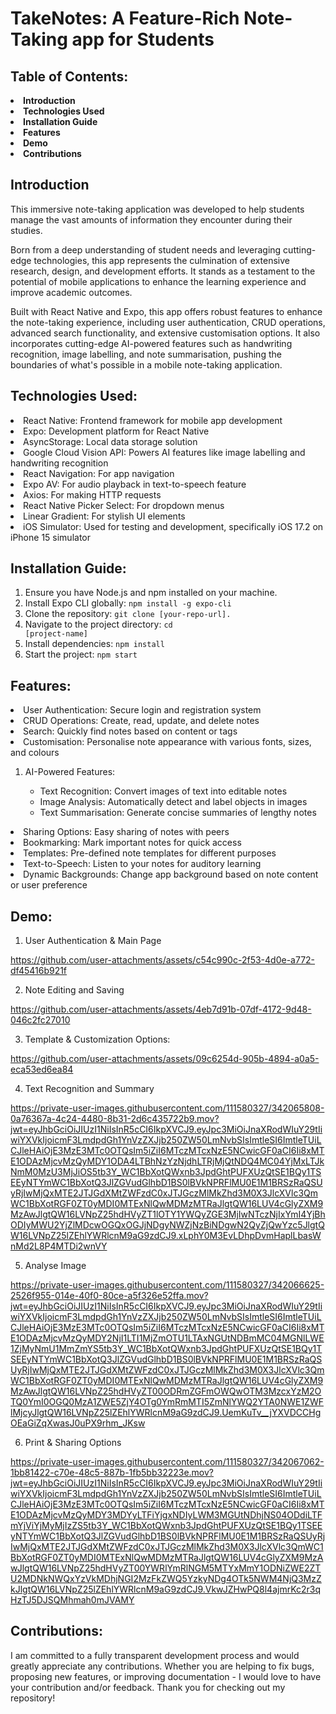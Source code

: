# TakeNotes: A Feature-Rich Note-Taking app for Students

## Table of Contents:

<li><b> Introduction </b></li>
<li><b>Technologies Used</b></li>
<li><b> Installation Guide </b> </li>
<li><b> Features </b></li>
<li><b> Demo </b></li>
<li><b> Contributions </b></li>

## Introduction

This immersive note-taking application was developed to help students manage the vast amounts of information they encounter during their studies. 

Born from a deep understanding of student needs and leveraging cutting-edge technologies, this app represents the culmination of extensive research, design, and development efforts. It stands as a testament to the potential of mobile applications to enhance the learning experience and improve academic outcomes.

Built with React Native and Expo, this app offers robust features to enhance the note-taking experience, including user authentication, CRUD operations, advanced search functionality, and extensive customisation options. It also incorporates cutting-edge AI-powered features such as handwriting recognition, image labelling, and note summarisation, pushing the boundaries of what's possible in a mobile note-taking application.

## Technologies Used:

<li> React Native: Frontend framework for mobile app development </li>
<li>Expo: Development platform for React Native</li>
<li>AsyncStorage: Local data storage solution</li>
<li>Google Cloud Vision API: Powers AI features like image labelling and handwriting recognition</li>
<li>React Navigation: For app navigation</li>
<li>Expo AV: For audio playback in text-to-speech feature</li>
<li>Axios: For making HTTP requests</li>
<li>React Native Picker Select: For dropdown menus</li>
<li>Linear Gradient: For stylish UI elements</li>
<li>iOS Simulator: Used for testing and development, specifically iOS 17.2 on iPhone 15 simulator </li>

## Installation Guide:

1. Ensure you have Node.js and npm installed on your machine.
2. Install Expo CLI globally: <code>npm install -g expo-cli</code>
3. Clone the repository: <code>git clone [your-repo-url].</code>
4. Navigate to the project directory: <code>cd [project-name]</code>
5. Install dependencies: <code>npm install</code>
6. Start the project: <code>npm start</code>

## Features:

<li>User Authentication: Secure login and registration system</li>
<li>CRUD Operations: Create, read, update, and delete notes</li>
<li>Search: Quickly find notes based on content or tags</li>
<li>Customisation: Personalise note appearance with various fonts, sizes, and colours</li>
<ol><li>AI-Powered Features:</li>
<ul>
  <li>Text Recognition: Convert images of text into editable notes
  <li>Image Analysis: Automatically detect and label objects in images
  <li>Text Summarisation: Generate concise summaries of lengthy notes </ul></ol>
<li>Sharing Options: Easy sharing of notes with peers</li>
<li>Bookmarking: Mark important notes for quick access</li>
<li>Templates: Pre-defined note templates for different purposes</li>
<li>Text-to-Speech: Listen to your notes for auditory learning</li>
<li>Dynamic Backgrounds: Change app background based on note content or user preference</li>

## Demo:
1. User Authentication & Main Page

https://github.com/user-attachments/assets/c54c990c-2f53-4d0e-a772-df45416b921f


2. Note Editing and Saving


https://github.com/user-attachments/assets/4eb7d91b-07df-4172-9d48-046c2fc27010


3. Template & Customization Options:


https://github.com/user-attachments/assets/09c6254d-905b-4894-a0a5-eca53ed6ea84


4. Text Recognition and Summary
   
https://private-user-images.githubusercontent.com/111580327/342065808-0a76367a-4c24-4480-8b31-2d6c435722b9.mov?jwt=eyJhbGciOiJIUzI1NiIsInR5cCI6IkpXVCJ9.eyJpc3MiOiJnaXRodWIuY29tIiwiYXVkIjoicmF3LmdpdGh1YnVzZXJjb250ZW50LmNvbSIsImtleSI6ImtleTUiLCJleHAiOjE3MzE3MTc0OTQsIm5iZiI6MTczMTcxNzE5NCwicGF0aCI6Ii8xMTE1ODAzMjcvMzQyMDY1ODA4LTBhNzYzNjdhLTRjMjQtNDQ4MC04YjMxLTJkNmM0MzU3MjJiOS5tb3Y_WC1BbXotQWxnb3JpdGhtPUFXUzQtSE1BQy1TSEEyNTYmWC1BbXotQ3JlZGVudGlhbD1BS0lBVkNPRFlMU0E1M1BRSzRaQSUyRjIwMjQxMTE2JTJGdXMtZWFzdC0xJTJGczMlMkZhd3M0X3JlcXVlc3QmWC1BbXotRGF0ZT0yMDI0MTExNlQwMDMzMTRaJlgtQW16LUV4cGlyZXM9MzAwJlgtQW16LVNpZ25hdHVyZT1lOTY1YWQyZGE3MjIwNTczNjIxYmI4YjBhODIyMWU2YjZlMDcwOGQxOGJjNDgyNWZjNzBiNDgwN2QyZjQwYzc5JlgtQW16LVNpZ25lZEhlYWRlcnM9aG9zdCJ9.xLphY0M3EvLDhpDvmHaplLbasWnMd2L8P4MTDi2wnVY

5. Analyse Image

https://private-user-images.githubusercontent.com/111580327/342066625-2526f955-014e-40f0-80ce-a5f326e52ffa.mov?jwt=eyJhbGciOiJIUzI1NiIsInR5cCI6IkpXVCJ9.eyJpc3MiOiJnaXRodWIuY29tIiwiYXVkIjoicmF3LmdpdGh1YnVzZXJjb250ZW50LmNvbSIsImtleSI6ImtleTUiLCJleHAiOjE3MzE3MTc0OTQsIm5iZiI6MTczMTcxNzE5NCwicGF0aCI6Ii8xMTE1ODAzMjcvMzQyMDY2NjI1LTI1MjZmOTU1LTAxNGUtNDBmMC04MGNlLWE1ZjMyNmU1MmZmYS5tb3Y_WC1BbXotQWxnb3JpdGhtPUFXUzQtSE1BQy1TSEEyNTYmWC1BbXotQ3JlZGVudGlhbD1BS0lBVkNPRFlMU0E1M1BRSzRaQSUyRjIwMjQxMTE2JTJGdXMtZWFzdC0xJTJGczMlMkZhd3M0X3JlcXVlc3QmWC1BbXotRGF0ZT0yMDI0MTExNlQwMDMzMTRaJlgtQW16LUV4cGlyZXM9MzAwJlgtQW16LVNpZ25hdHVyZT00ODRmZGFmOWQwOTM3MzcxYzM2OTQ0YmI0OGQ0MzA1ZWE5ZjY4OTg0YmRmMTI5ZmNlYWQ2YTA0NWE1ZWFlMjcyJlgtQW16LVNpZ25lZEhlYWRlcnM9aG9zdCJ9.UemKuTv__jYXVDCCHgOEaGiZqXwasJ0uPX9rhm_JKsw

6. Print & Sharing Options

https://private-user-images.githubusercontent.com/111580327/342067062-1bb81422-c70e-48c5-887b-1fb5bb32223e.mov?jwt=eyJhbGciOiJIUzI1NiIsInR5cCI6IkpXVCJ9.eyJpc3MiOiJnaXRodWIuY29tIiwiYXVkIjoicmF3LmdpdGh1YnVzZXJjb250ZW50LmNvbSIsImtleSI6ImtleTUiLCJleHAiOjE3MzE3MTc0OTQsIm5iZiI6MTczMTcxNzE5NCwicGF0aCI6Ii8xMTE1ODAzMjcvMzQyMDY3MDYyLTFiYjgxNDIyLWM3MGUtNDhjNS04ODdiLTFmYjViYjMyMjIzZS5tb3Y_WC1BbXotQWxnb3JpdGhtPUFXUzQtSE1BQy1TSEEyNTYmWC1BbXotQ3JlZGVudGlhbD1BS0lBVkNPRFlMU0E1M1BRSzRaQSUyRjIwMjQxMTE2JTJGdXMtZWFzdC0xJTJGczMlMkZhd3M0X3JlcXVlc3QmWC1BbXotRGF0ZT0yMDI0MTExNlQwMDMzMTRaJlgtQW16LUV4cGlyZXM9MzAwJlgtQW16LVNpZ25hdHVyZT00YWRlYmRlNGM5MTYxMmY1ODNiZWE2ZTU2MDNkNWQxYzVkMDhjNGI2MzFkZWQ5YzkyNDg4OTk5NWM4NjQ3MzZkJlgtQW16LVNpZ25lZEhlYWRlcnM9aG9zdCJ9.VkwJZHwPQ8l4ajmrKc2r3qHzTJ5DJSQMhmah0mJVAMY


## Contributions:

I am committed to a fully transparent development process and would greatly appreciate any contributions. Whether you are helping to fix bugs, proposing new features, or improving documentation - I would love to have your contribution and/or feedback. Thank you for checking out my repository!

